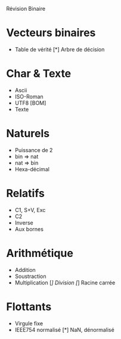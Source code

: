 Révision Binaire
# Vecteurs binaires
 * Table de vérité
 [*] Arbre de décision
# Char & Texte
 * Ascii
 * ISO-Roman
 * UTF8 [BOM]
 * Texte
# Naturels
 * Puissance de 2
 * bin => nat
 * nat => bin
 * Hexa-décimal
# Relatifs
 * C1, S+V, Exc
 * C2
 * Inverse
 * Aux bornes
# Arithmétique
 * Addition
 * Soustraction
 * Multiplication 
 [*] Division
 [*] Racine carrée
# Flottants
 * Virgule fixe
 * IEEE754 normalisé
 [*] NaN, dénormalisé
